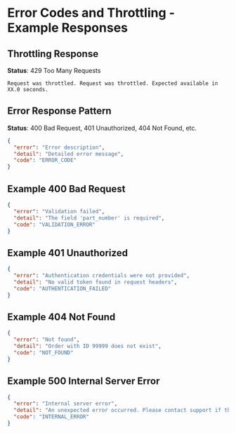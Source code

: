 # Error Codes and Throttling - Example Responses

## Throttling Response

**Status**: 429 Too Many Requests

```
Request was throttled. Request was throttled. Expected available in XX.0 seconds.
```

## Error Response Pattern

**Status**: 400 Bad Request, 401 Unauthorized, 404 Not Found, etc.

```json
{
  "error": "Error description",
  "detail": "Detailed error message",
  "code": "ERROR_CODE"
}
```

## Example 400 Bad Request

```json
{
  "error": "Validation failed",
  "detail": "The field 'part_number' is required",
  "code": "VALIDATION_ERROR"
}
```

## Example 401 Unauthorized

```json
{
  "error": "Authentication credentials were not provided",
  "detail": "No valid token found in request headers",
  "code": "AUTHENTICATION_FAILED"
}
```

## Example 404 Not Found

```json
{
  "error": "Not found",
  "detail": "Order with ID 99999 does not exist",
  "code": "NOT_FOUND"
}
```

## Example 500 Internal Server Error

```json
{
  "error": "Internal server error",
  "detail": "An unexpected error occurred. Please contact support if the problem persists.",
  "code": "INTERNAL_ERROR"
}
```
